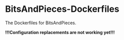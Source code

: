 # BitsAndPieces-Dockerfiles

The Dockerfiles for BitsAndPieces.

**!!!Configuration replacements are not working yet!!!**

